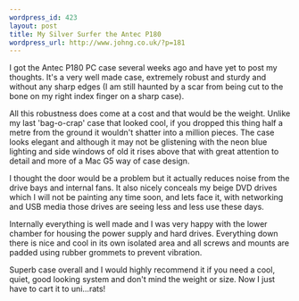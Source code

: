 ```yaml
--- 
wordpress_id: 423
layout: post
title: My Silver Surfer the Antec P180
wordpress_url: http://www.johng.co.uk/?p=181
---
```

I got the Antec P180 PC case several weeks ago and have yet to post my thoughts. It's a very well made case, extremely robust and sturdy and without any sharp edges (I am still haunted by a scar from being cut to the bone on my right index finger on a sharp case).

All this robustness does come at a cost and that would be the weight. Unlike my last 'bag-o-crap' case that looked cool, if you dropped this thing half a metre from the ground it wouldn't shatter into a million pieces. The case looks elegant and although it may not be glistening with the neon blue lighting and side windows of old it rises above that with great attention to detail and more of a Mac G5 way of case design.

I thought the door would be a problem but it actually reduces noise from the drive bays and internal fans. It also nicely conceals my beige DVD drives which I will not be painting any time soon, and lets face it, with networking and USB media those drives are seeing less and less use these days.

Internally everything is well made and I was very happy with the lower chamber for housing the power supply and hard drives. Everything down there is nice and cool in its own isolated area and all screws and mounts are padded using rubber grommets to prevent vibration.

Superb case overall and I would highly recommend it if you need a cool, quiet, good looking system and don't mind the weight or size. Now I just have to cart it to uni...rats!

